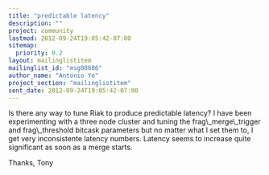 ```yaml
---
title: "predictable latency"
description: ""
project: community
lastmod: 2012-09-24T19:05:42-07:00
sitemap:
  priority: 0.2
layout: mailinglistitem
mailinglist_id: "msg08686"
author_name: "Antonio Ye"
project_section: "mailinglistitem"
sent_date: 2012-09-24T19:05:42-07:00
---
```



Is there any way to tune Riak to produce predictable latency? I have
been experimenting with a three node cluster and tuning the
frag\\_merge\\_trigger and frag\\_threshold bitcask parameters but no matter
what I set them to, I get very inconsistente latency numbers. Latency
seems to increase quite significant as soon as a merge starts.

Thanks,
Tony

